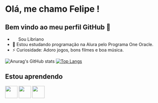 # Olá, me chamo Felipe ! 

## Bem vindo ao meu perfil GitHub 👋

- <img loading="lazy" src="https://github.com/user-attachments/assets/96e00670-093c-4812-92ea-43e0dc61b0da" width = "15">     Sou Libriano
- 🔭 Estou estudando programação na Alura pelo Programa One Oracle.
- ⚡ Curiosidade: Adoro jogos, bons filmes e boa música.

![Anurag's GitHub stats](https://github-readme-stats.vercel.app/api?username=fearauju&show_icons=true&theme=tokyonight) [![Top Langs](https://github-readme-stats.vercel.app/api/top-langs/?username=fearauju&theme=tokyonight)](https://github.com/fearauju/github-readme-stats)

  ## Estou aprendendo
  
<img loading="lazy" src="https://cdn.jsdelivr.net/gh/devicons/devicon@latest/icons/css3/css3-original.svg" width= "40"/> <img loading="lazy" src="https://cdn.jsdelivr.net/gh/devicons/devicon@latest/icons/html5/html5-original-wordmark.svg" width= "40"/> <img loading= "lazy" src="https://cdn.jsdelivr.net/gh/devicons/devicon@latest/icons/javascript/javascript-plain.svg" width= "40"/>












  
